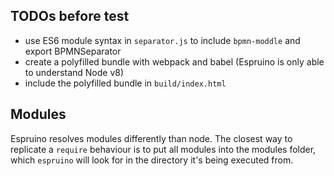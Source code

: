 ## TODOs before test

- use ES6 module syntax in `separator.js` to include `bpmn-moddle` and export BPMNSeparator
- create a polyfilled bundle with webpack and babel (Espruino is only able to understand Node v8)
- include the polyfilled bundle in `build/index.html`

## Modules

Espruino resolves modules differently than node. The closest way to replicate a `require` behaviour is to put all modules into the modules folder, which `espruino` will look for in the directory it's being executed from.
